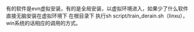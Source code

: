 有的软件是evn虚拟安装，有的是全局安装，以虚拟环境进入，如果少了什么软件直接无脑安装在虚拟环境下
在根目录下 执行sh script/train_derain.sh（linxu），win系统的话相应的调用的方式。
